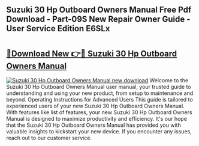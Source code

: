 ## Suzuki 30 Hp Outboard Owners Manual Free Pdf Download - Part-09S New Repair Owner Guide - User Service Edition E6SLx

# <h2><a href="http://bc56771.oget.top/?id=Suzuki+30+Hp+Outboard+Owners+Manual">🔗Download New 👉🔴 Suzuki 30 Hp Outboard Owners Manual</a></h2>

[![Suzuki 30 Hp Outboard Owners Manual new download](https://i.imgur.com/5g1atiW.png)](http://bc56771.oget.top/?id=Suzuki+30+Hp+Outboard+Owners+Manual)
Welcome to the Suzuki 30 Hp Outboard Owners Manual user manual, your trusted guide to understanding and using your new product, from setup to maintenance and beyond. Operating Instructions for Advanced Users This guide is tailored to experienced users of your new Suzuki 30 Hp Outboard Owners Manual. With features like list of features, your new Suzuki 30 Hp Outboard Owners Manual is designed to maximize productivity and efficiency. It's our hope that the Suzuki 30 Hp Outboard Owners Manual has provided you with valuable insights to kickstart your new device. If you encounter any issues, reach out to our customer service.
